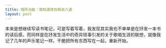 ```yaml
---
title: 唱所浴盐：我知道我在胡说八道
layout: post
---
```


本来是想继续写读书笔记，可是写着写着，我发现其实我也不单单是在抒发一本书的读后感，而同样是在抒发生活中的奇异琐事引发的关于歌唱生涯的联想，就像我记了几年的声乐笔记一样。干脆把所有东西写在一起，重新开始。



